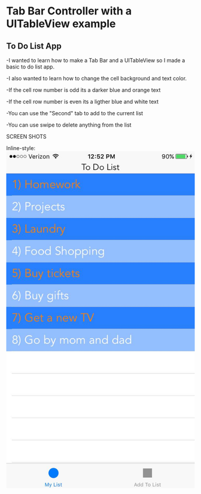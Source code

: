 # Tab Bar Controller with a UITableView example

## To Do List App
-I wanted to learn how to make a Tab Bar and a UITableView so I made a basic to do list app.
   
-I also wanted to learn how to change the cell background and text color.
   
  -If the cell row number is odd its a darker blue and orange text
    
  -If the cell row number is even its a ligther blue and white text
    
-You can use the "Second" tab to add to the current list
   
-You can use swipe to delete anything from the list

SCREEN SHOTS

Inline-style: 
![alt text](https://github.com/mavnyin88/todolist/blob/master/IMG_1159.jpg "Screenshot of app")
